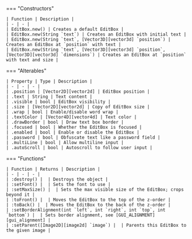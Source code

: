 === "Constructors"

    | Function | Description |
    | - | - |
    | EditBox.new() | Creates a default EditBox |
    | EditBox.new(String `text`) | Creates an EditBox with initial text |
    | EditBox.new(String `text`, [Vector3D][vector3d] `position`) | Creates an EditBox at `position` with text |
    | EditBox.new(String `text`, [Vector3D][vector3d] `position`, [Vector3D][vector3d] `dimensions`) | Creates an EditBox at `position` with text and size |

=== "Alterables"

    | Property | Type | Description |
    | - | - | - |
    | .position | [Vector2D][vector2d] | EditBox position |
    | .text | String | Text content |
    | .visible | bool | EditBox visibility |
    | .size | [Vector2D][vector2d] | Copy of EditBox size |
    | .wrap | bool | Enable/disable word wrap |
    | .textColor | [Vector4D][vector4d] | Text color |
    | .drawBorder | bool | Draw text box border |
    | .focused | bool | Whether the EditBox is focused |
    | .enabled | bool | Enable or disable the EditBox |
    | .password | bool | Obfuscate text like a password field |
    | .multiLine | bool | Allow multiline input |
    | .autoScroll | bool | Autoscroll to follow user input |

=== "Functions"

    | Function | Returns | Description |
    | - | - | - |
    | :destroy() |  | Destroys the object |
    | :setFont() |  | Sets the font to use |
    | :setMaxSize() |  | Sets the max visible size of the EditBox; crops beyond it |
    | :toFront() |  | Moves the EditBox to the top of the z-order |
    | :toBack() |  | Moves the EditBox to the back of the z-order |
    | :setBorderAlignment(int `left`, int `right`, int `top`, int `bottom`) |  | Sets border alignment, see [GUI_ALIGNMENT][gui_alignment] |
    | :setParent([Image2D][image2d] `image`) |  | Parents this EditBox to the given image |

[gui-alignment]: https://darttheg.github.io/LimeAPI/api/structs.html#gui_alignment

[vector2d]: https://darttheg.github.io/LimeAPI/api/classes/vector2d.html
[vector4d]: https://darttheg.github.io/LimeAPI/api/classes/vector4d.html
[texture]: https://darttheg.github.io/LimeAPI/api/classes/texture.html
[image2d]: https://darttheg.github.io/LimeAPI/api/classes/2d/image2d.html
